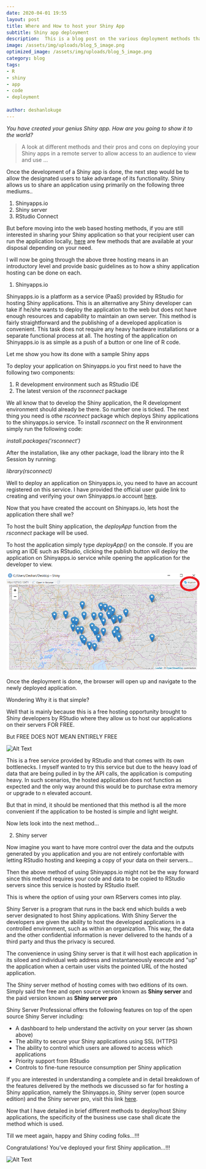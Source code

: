 ```yaml
---
date: 2020-04-01 19:55
layout: post
title: Where and How to host your Shiny App
subtitle: Shiny app deployment
description:  This is a blog post on the various deployment methods that can be used to host your Shiny App.
image: /assets/img/uploads/blog_5_image.png
optimized_image: /assets/img/uploads/blog_5_image.png
category: blog
tags:
- R
- shiny
- app
- code
- deployment

author: deshanlokuge
---
```


_You have created your genius Shiny app. How are you going to show it to the world?_

> A look at different methods and their pros and cons on deploying your Shiny apps in a remote server to allow access to an audience to view and use ...

Once the development of a Shiny app is done, the next step would be to allow the designated users to take advantage of its functionality.
Shiny allows us to share an application using primarily on the following three mediums..

1. Shinyapps.io
2. Shiny server
3. RStudio Connect

But before moving into the web based hosting methods, if you are still interested in sharing your Shiny application so that your recipient user can run the application locally, [here](https://shiny.rstudio.com/articles/deployment-local.html) are few methods that are available at your disposal depending on your need.

I will now be going through the above three hosting means in an introductory level and provide basic guidelines as to how a shiny application hosting can be done on each.

1. Shinyapps.io

Shinyapps.io is a platform as a service (PaaS) provided by RStudio for hosting Shiny applications.
This is an alternative any Shiny developer can take if he/she wants to deploy the application to the web but does not have enough resources and capability to maintain an own server.
This method is fairly straightforward and the publishing of a developed application is convenient. This task does not require any heavy hardware installations or a separate functional process at all.
The hosting of the application on Shinyapps.io is as simple as a push of a button or one line of R code.

Let me show you how its done with a sample Shiny apps

To deploy your application on Shinyapps.io you first need to have the following two components:

1. R development environment such as RStudio IDE
2. The latest version of the _rsconnect_ package

We all know that to develop the Shiny application, the R development environment should already be there. So number one is ticked.
The next thing you need is othe _rsconnect_ package which deploys Shiny applications to the shinyapps.io service.
To install  _rsconnect_ on the R environment simply run the following code:

_install.packages('rsconnect')_


After the installation, like any other package, load the library into the R Session by running:

_library(rsconnect)_

Well to deploy an application on Shinyapps.io, you need to have an account registered on this service. I have provided the official user guide link to creating and verifying your own Shinyapps.io account [here](https://docs.rstudio.com/shinyapps.io/getting-started.html#CreateAccount).

Now that you have created the account on Shinyaps.io, lets host the application there shall we?

To host the built Shiny application, the _deployApp_ function from the _rsconnect_ package will be used.

To host the application simply type _deployApp()_ on the console. If you are using an IDE such as RStudio, clicking the publish button will deploy the application on Shinyapps.io service while opening the application for the developer to view.

![Shinyappsio Publish Button](/assets/img/uploads/blog_5_Shinyappio_publish_button.png)

Once the deployment is done, the browser will open up and navigate to the newly deployed application.


Wondering Why it is that simple?

Well that is mainly because this is a free hosting opportunity brought to Shiny developers by RStudio where they allow us to host our applications on their servers FOR FREE.

But FREE DOES NOT MEAN ENTIRELY FREE

![Alt Text](https://media.giphy.com/media/FeiQbJ2BjZLoHdD5oB/giphy.gif)

This is a free service provided by RStudio and that comes with its own bottlenecks. I myself wanted to try this service but due to the heavy load of data that are being pulled in by the API calls, the application is computing heavy. In such scenarios, the hosted application does not function as expected and the only way around this would be to purchase extra memory or upgrade to n elevated account.

But that in mind, it should be mentioned that this method is all the more convenient if the application to be hosted is simple and light weight.


Now lets look into the next method...

2. Shiny server

Now imagine you want to have more control over the data and the outputs generated by you application and you are not entirely confortable with letting RStudio hosting and keeping a copy of your data on their servers...

Then the above method of using Shinyapps.io might not be the way forward since this method requires your code and data to be copied to RStudio servers since this service is hosted by RStudio itself.

This is where the option of using your own RServers comes into play.

Shiny Server is a program that runs in the back end which builds a web server designated to host Shiny applications. With Shiny Server the developers are given the ability to host the developed applications in a controlled environment, such as within an organization. This way, the data and the other confidential information is never delivered to the hands of a third party and thus the privacy is secured.

The convenience in using Shiny server is that it will host each application in its siloed and individual web address and instantaneously execute and "up" the application when a certain user visits the pointed URL of the hosted application.

The Shiny server method of hosting comes with two editions of its own. Simply said the free and open source version known as **Shiny server** and the paid version known as **Shiny server pro**

Shiny Server Professional offers the following features on top of the open source Shiny Server including:

* A dashboard to help understand the activity on your server (as shown above)
* The ability to secure your Shiny applications using SSL (HTTPS)
* The ability to control which users are allowed to access which applications
* Priority support from RStudio
* Controls to fine-tune resource consumption per Shiny application

If you are interested in understanding a complete and in detail breakdown of the features delivered by the methods we discussed so far for hosting a Shiny application, namely the Shinyapps.io,
Shiny server (open source edition) and the Shiny server pro, visit this link [here](https://rstudio.com/products/shiny/shiny-server/).

Now that I have detailed in brief different methods to deploy/host Shiny applications, the specificity of the business use case shall dicate the method which is used.

Till we meet again, happy and Shiny coding folks...!!!

Congratulations! You’ve deployed your first Shiny application...!!!

![Alt Text](https://media.giphy.com/media/AuOqJpiRMOdsQ/giphy.gif)
